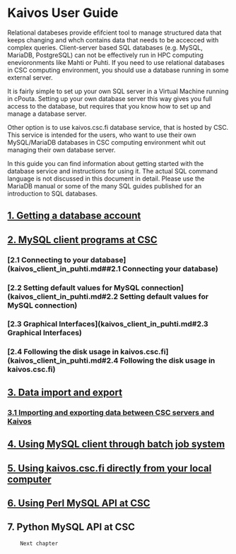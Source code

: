 # Kaivos User Guide #

Relational databeses provide efifcient tool to manage structured data that keeps changing and whch contains data that needs to be accecced with complex queries. Client-server based SQL databases (e.g. MySQL, MariaDB, PostgreSQL) can not be effectively run in HPC computing enevioronments
like Mahti or Puhti. If you need to use relational databases in CSC computing environment, you should use a database running in some external server.

It is fairly simple to set up your own SQL server in a Virtual Machine running in cPouta. Setting up your own database server this way gives you full access to the database, but requires that you know how to set up and manage a database server.

Other option is to use kaivos.csc.fi database service, that is hosted by CSC. This service is intended for the users, who want to use their own MySQL/MariaDB databases in CSC computing environment whit out managing their own database server.

In this guide you can find information about getting started with the database service and instructions for using it. The actual SQL command language is not discussed in this document in detail. Please use the MariaDB manual or some of the many SQL guides published for an introduction to SQL databases.

 
## [1. Getting a database account](kaivos_account.md)

 
## [2. MySQL client programs at CSC](kaivos_client_in_puhti.md)
### [2.1 Connecting to your database](kaivos_client_in_puhti.md##2.1 Connecting your database)
### [2.2 Setting default values for MySQL connection](kaivos_client_in_puhti.md#2.2 Setting default values for MySQL connection)
### [2.3 Graphical Interfaces](kaivos_client_in_puhti.md#2.3 Graphical Interfaces)
### [2.4 Following the disk usage in kaivos.csc.fi](kaivos_client_in_puhti.md#2.4 Following the disk usage in kaivos.csc.fi)

 
## [3. Data import and export](kaivos_import.md)
### [3.1 Importing and exporting data between CSC servers and Kaivos](kaivos_import.md)
 
## [4. Using MySQL client through batch job system](kaivos_batch_job.md)
 
## [5. Using kaivos.csc.fi directly from your local computer](kaivos_remote.md)


 
## [6. Using Perl MySQL API at CSC](kaivos_perl.md)
## 7. Python MySQL API at CSC
  	  	Next chapter 	    	 
